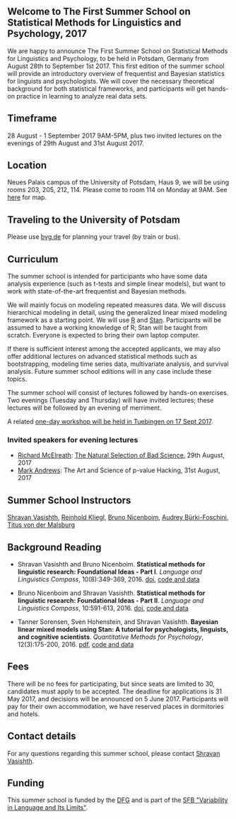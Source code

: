 ## Welcome to The First Summer School on Statistical Methods for Linguistics and Psychology, 2017


We are happy to announce The First Summer School on Statistical Methods for Linguistics and Psychology, to be held in Potsdam, Germany from August 28th to September 1st 2017. This first edition of the summer school will provide an introductory overview of frequentist and Bayesian statistics for linguists and psychologists. We will cover the necessary theoretical background for both statistical frameworks, and participants will get hands-on practice in learning to analyze real data sets.

## Timeframe

28 August - 1 September 2017 9AM-5PM, plus two invited lectures on the evenings of 29th August and 31st August 2017.

## Location

Neues Palais campus of the University of Potsdam, Haus 9, we will be using rooms 203, 205, 212, 114. Please come to room 114 on Monday at 9AM. See [here](https://www.uni-potsdam.de/db/zeik-portal/gm/lageplan-up.php?komplex=1) for map.

## Traveling to the University of Potsdam 

Please use [bvg.de](http://www.bvg.de/en/) for planning your travel (by train or bus).

## Curriculum

The summer school is intended for participants who have some data analysis experience (such as t-tests and simple linear models), but want to work with state-of-the-art frequentist and Bayesian methods.

We will mainly focus on modeling repeated measures data. We will discuss hierarchical modeling in detail, using the generalized linear mixed modeling framework as a starting point. We will use [R](https://cran.r-project.org/) and [Stan](mc-stan.org). Participants will be assumed to have a working knowledge of R; Stan will be taught from scratch. Everyone is expected to bring their own laptop computer.

If there is sufficient interest among the accepted applicants, we may also offer additional lectures on advanced statistical methods such as bootstrapping, modeling time series data, multivariate analysis, and survival analysis. 
Future summer school editions will in any case include these topics.

The summer school will consist of lectures followed by hands-on exercises. Two evenings (Tuesday and Thursday) will have invited lectures; these lectures will be followed by an evening of merriment.

A related [one-day workshop will be held in Tuebingen on 17 Sept 2017](http://www.ling.uni-potsdam.de/~vasishth/courses/IntroStanFGME2017.html).


### Invited speakers for evening lectures

- [Richard McElreath](http://xcelab.net/rm/): [The Natural Selection of Bad Science](http://rsos.royalsocietypublishing.org/content/3/9/160384), 29th August, 2017  
- [Mark Andrews](http://www.mjandrews.net/): The Art and Science of p-value Hacking, 31st August, 2017


## Summer School Instructors

[Shravan Vasishth](http://www.ling.uni-potsdam.de/~vasishth/), 
[Reinhold Kliegl](http://www.psych.uni-potsdam.de/people/kliegl/index-e.html), 
[Bruno Nicenboim](http://www.ling.uni-potsdam.de/~nicenboim/), 
[Audrey Bürki-Foschini](https://www.unige.ch/fapse/people/psycho/buerkifoschini/),
[Titus von der Malsburg](https://tmalsburg.github.io/)

## Background Reading

- Shravan Vasishth and Bruno Nicenboim.
**Statistical methods for linguistic research: Foundational
Ideas - Part I**.
*Language and Linguistics Compass*, 10(8):349-369, 2016.
[doi](http://dx.doi.org/10.1111/lnc3.12201),
[code and data](https://github.com/vasishth/VasishthNicenboimPart1)

- Bruno Nicenboim and Shravan Vasishth.
**Statistical methods for linguistic research: Foundational
Ideas - Part II**.
*Language and Linguistics Compass*, 10:591-613, 2016.
[doi](http://dx.doi.org/10.1111/lnc3.12207),
[code and data](https://github.com/vasishth/NicenboimVasishthPart2)

- Tanner Sorensen, Sven Hohenstein, and Shravan Vasishth.
**Bayesian linear mixed models using Stan: A tutorial for
psychologists, linguists, and cognitive scientists**.
*Quantitative Methods for Psychology*, 12(3):175-200, 2016.
[pdf](http://www.tqmp.org/RegularArticles/vol12-3/p175/p175.pdf),
[code and data](http://www.ling.uni-potsdam.de/~vasishth/statistics/BayesLMMs.html)

## Fees

There will be no fees for participating, but since seats are limited to 30, candidates must apply to be accepted. The deadline for applications is 31 May 2017, and decisions will be announced on 5 June 2017. Participants will pay for their own accommodation, we have reserved places in dormitories and hotels. 


## Contact details

For any questions regarding this summer school, please contact [Shravan Vasishth](http://www.ling.uni-potsdam.de/~vasishth).

## Funding

This summer school is funded by the [DFG](dfg.de) and is part of the [SFB "Variability in Language and Its Limits"](https://www.uni-potsdam.de/sfb1287/index.html).
